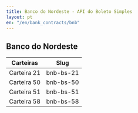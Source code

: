 ```yaml
---
title: Banco do Nordeste - API do Boleto Simples
layout: pt
en: "/en/bank_contracts/bnb"
---
```


## Banco do Nordeste

| Carteiras          | Slug
| ------------------ | ------------
| Carteira 21        | bnb-bs-21
| Carteira 50        | bnb-bs-50
| Carteira 51        | bnb-bs-51
| Carteira 58        | bnb-bs-58
